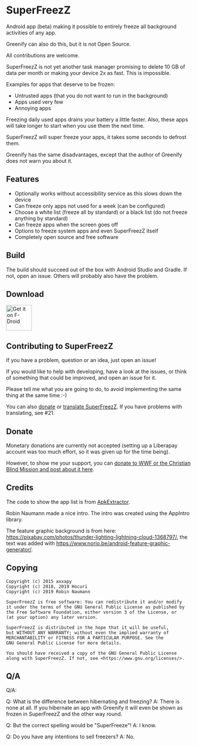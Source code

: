 SuperFreezZ
===========

Android app (beta) making it possible to entirely freeze all background activities of any app.

Greenify can also do this, but it is not Open Source.

All contributions are welcome.

SuperFreezZ is not yet another task manager promising to delete 10 GB of data per month or making your device 2x as fast. This is impossible.

Examples for apps that deserve to be frozen:
 * Untrusted apps (that you do not want to run in the background)
 * Apps used very few
 * Annoying apps

Freezing daily used apps drains your battery a little faster. Also, these apps will take longer to start when you use them the next time.

SuperFreezZ will super freeze your apps, it takes some seconds to defrost them.

Greenify has the same disadvantages, except that the author of Greenify does not warn you about it.

Features
--------

 * Optionally works without accessibility service as this slows down the device
 * Can freeze only apps not used for a week (can be configured)
 * Choose a white list (freeze all by standard) or a black list (do not freeze anything by standard)
 * Can freeze apps when the screen goes off
 * Options to freeze system apps and even SuperFreezZ itself
 * Completely open source and free software

Build
-----

The build should succeed out of the box with Android Studio and Gradle. If not, open an issue. Others will probably also have the problem.

Download
--------

[<img src="https://f-droid.org/badge/get-it-on.png"
     alt="Get it on F-Droid"
     height="70">](https://f-droid.org/packages/superfreeze.tool.android/)

Contributing to SuperFreezZ
------------

If you have a problem, question or an idea, just open an issue!

If you would like to help with developing, have a look at the issues, or think of something that could be improved, and open an issue for it.

Please tell me what you are going to do, to avoid implementing the same thing at the same time :-)

You can also [donate](https://gitlab.com/SuperFreezZ/SuperFreezZ/issues/18) or [translate SuperFreezZ](https://hosted.weblate.org/projects/superfreezz/). If you have problems with translating, see #21.

Donate
------

Monetary donations are currently not accepted (setting up a Liberapay account was too much effort, so it was given up for the time being).

However, to show me your support, you can [donate to WWF or the Christian Blind Mission and post about it here](https://gitlab.com/SuperFreezZ/SuperFreezZ/issues/18).

Credits
-------

The code to show the app list is from [ApkExtractor](https://f-droid.org/wiki/page/axp.tool.apkextractor).

Robin Naumann made a nice intro. The intro was created using the AppIntro library.

The feature graphic background is from here: https://pixabay.com/photos/thunder-lighting-lightning-cloud-1368797/, the text was added with https://www.norio.be/android-feature-graphic-generator/.

Copying
-------

```
Copyright (c) 2015 axxapy
Copyright (c) 2018, 2019 Hocuri
Copyright (c) 2019 Robin Naumann

SuperFreezZ is free software: You can redistribute it and/or modify
it under the terms of the GNU General Public License as published by
the Free Software Foundation, either version 3 of the License, or
(at your option) any later version.

SuperFreezZ is distributed in the hope that it will be useful,
but WITHOUT ANY WARRANTY; without even the implied warranty of
MERCHANTABILITY or FITNESS FOR A PARTICULAR PURPOSE. See the
GNU General Public License for more details.

You should have received a copy of the GNU General Public License
along with SuperFreezZ. If not, see <https://www.gnu.org/licenses/>.
```

Q/A
---

Q/A:

Q: What is the difference between hibernating and freezing?
A: There is none at all. If you hibernate an app with Greenify it will even be shown as frozen in SuperFreezZ and the other way round.

Q: But the correct spelling would be "SuperFreeze"!
A: I know.

Q: Do you have any intentions to sell freezers?
A: No.